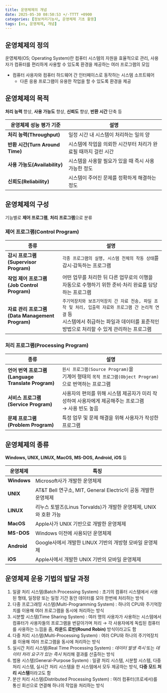 ```yaml
---
title: 운영체제의 개념
date: 2025-05-30 08:50:53 +/-TTTT +0900
categories: [정보처리기능사, 운영체제 기초 활용]
tags: [os, 운영체제, 개념]
---
```


## 운영체제의 정의
운영체제(OS; Operating System)란 컴퓨터 시스템의 자원을 효율적으로 관리, 사용자가 컴퓨터를 편리하게 사용할 수 있도록 환경을 제공하는 여러 프로그램의 모임
* 컴퓨터 사용자와 컴퓨터 하드웨어 간 인터페이스로 동작하는 시스템 소프트웨어
  * 다른 응용 프로그램이 유용한 작업을 할 수 있도록 환경을 제공

## 운영체제의 목적
**처리 능력** 향상, **사용 가능도** 향상, **신뢰도** 향상, **반환 시간** 단축 등

|운영체제 성능 평가 기준|설명|
|---|---|
|**처리 능력(Throughput)**|일정 시간 내 시스템이 처리하는 일의 양|
|**반환 시간(Turn Around Time)**|시스템에 작업을 의뢰한 시간부터 처리가 완료될 때까지 걸린 시간|
|**사용 가능도(Availability)**|시스템을 사용할 필요가 있을 때 즉시 사용 가능한 정도|
|**신뢰도(Reliability)**|시스템이 주어진 문제를 정확하게 해결하는 정도|

## 운영체제의 구성
기능별로 **제어 프로그램**, **처리 프로그램**으로 분류

### 제어 프로그램(Control Program)

|종류|설명|
|---|---|
|**감시 프로그램<br>(Supervisor Program)**|`각종 프로그램의 실행, 시스템 전체의 작동 상태`를 <br>감시·감독하는 프로그램|
|**작업 제어 프로그램<br>(Job Control Program)**|어떤 업무를 처리한 뒤 다른 업무로의 이행을 <br>자동으로 수행하기 위한 준비·처리 완료를 담당하는 프로그램|
|**자료 관리 프로그램<br>(Data Management Program)**|`주기억장치와 보조기억장치 간 자료 전송, 파일 조작 및 처리, 입출력 자료와 프로그램 간 논리적 연결` 등 <br>시스템에서 취급하는 파일과 데이터를 표준적인 방법으로 처리할 수 있게 관리하는 프로그램|

### 처리 프로그램(Processing Program)

|종류|설명|
|---|---|
|**언어 번역 프로그램<br>(Language Translate Program)**|`원시 프로그램(Source Program)`을 <br>기계어 형태의 `목적 프로그램(Object Program)`으로 번역하는 프로그램|
|**서비스 프로그램<br>(Service Program)**|사용자의 편의를 위해 시스템 제공자가 미리 작성하여 사용자에게 제공해주는 프로그램 <br>→ 사용 빈도 높음|
|**문제 프로그램<br>(Problem Program)**|특정 업무 및 문제 해결을 위해 사용자가 작성한 프로그램|

## 운영체제의 종류
**Windows, UNIX, LINUX, MacOS, MS-DOS, Android, iOS** 등

|운영체제|특징|
|---|---|
|**Windows**|Microsoft사가 개발한 운영체제|
|**UNIX**|AT&T Bell 연구소, MIT, General Electric이 공동 개발한 운영체제|
|**LINUX**|리누스 토발즈(Linus Torvalds)가 개발한 운영체제, UNIX와 호환 가능|
|**MacOS**|Apple사가 UNIX 기반으로 개발한 운영체제|
|**MS-DOS**|Windows 이전에 사용되던 운영체제|
|**Android**|Google사에서 개발한 LINUX 기반의 개방형 모바일 운영체제|
|**iOS**|Apple사에서 개발한 UNIX 기반의 모바일 운영체제|

## 운영체제 운용 기법의 발달 과정
1. 일괄 처리 시스템(Batch Processing System)
: 초기의 컴퓨터 시스템에서 사용된 형태, 일정량 또는 일정 기간 동안 데이터를 모아 한번에 처리하는 방식
2. 다중 프로그래밍 시스템(Multi-Programming System)
: 하나의 CPU와 주기억장치를 이용해 여러 프로그램을 동시에 처리하는 방식
3. 시분할 시스템(Time Sharing System)
: 여러 명의 사용자가 사용하는 시스템에서 컴퓨터가 사용자들의 프로그램을 번갈아가며 처리 → 각 사용자에게 독립된 컴퓨터를 사용하는 느낌을 줌, **라운드 로빈(Round Robin)** 방식이라고도 함 
4. 다중 처리 시스템(Multi-Processing System)
: 여러 CPU와 하나의 주기억장치를 이용해 여러 프로그램을 동시에 처리하는 방식
5. 실시간 처리 시스템(Real Time Processing System)
: *데이터 발생 즉시* 또는 *데이터 처리 요구가 있는 즉시* 처리해 결과를 산출하는 방식
6. 범용 시스템(General-Purpose System)
: 일괄 처리 시스템, 시분할 시스템, 다중 처리 시스템, 실시간 처리 시스템을 한 시스템에서 모두 제공하는 방식, **다중 모드 처리 시스템**이라고도 함
7. 분산 처리 시스템(Distributed Processing System)
: 여러 컴퓨터(프로세서)를 통신 회선으로 연결해 하나의 작업을 처리하는 방식
